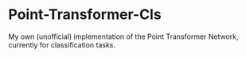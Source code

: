 # Point-Transformer-Cls
My own (unofficial) implementation of the Point Transformer Network, currently for classification tasks. 
